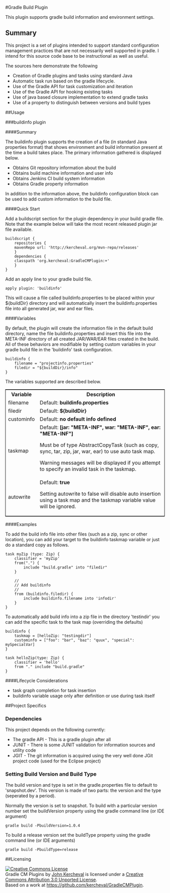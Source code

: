 #Gradle Build Plugin

This plugin supports gradle build information and environment settings.  

## Summary

This project is a set of plugins intended to support standard
configuration management practices that are not necessarily well
supported in gradle.  I intend for this source code base to be
instructional as well as useful.

The sources here demonstrate the following

- Creation of Gradle plugins and tasks using standard Java
- Automatic task run based on the gradle lifecycle.
- Use of the Gradle API for task customization and iteration
- Use of the Gradle API for hooking existing tasks 
- Use of java based closure implementation to extend gradle tasks
- Use of a property to distinguish between versions and build types

##Usage

###buildinfo plugin

####Summary

The buildinfo plugin supports the creation of a file (in standard Java
properties format) that shows environment and build information
present at the time a build takes place.  The primary information
gathered is displayed below.

- Obtains Git repository information about the build
- Obtains build machine information and user info
- Obtains Jenkins CI build system information
- Obtains Gradle property information

In addition to the information above, the buildinfo configuration
block can be used to add custom information to the build file.

####Quick Start

Add a buildscript section for the plugin dependency in your build
gradle file.  Note that the example below will take the most recent
released plugin jar file available.

```
buildscript {
    repositories {
	mavenRepo url: 'http://kercheval.org/mvn-repo/releases'
    }
    dependencies {
	classpath 'org.kercheval:GradleCMPlugin:+'
    }
}
```

Add an apply line to your gradle build file.

```
apply plugin: 'buildinfo'
```

This will cause a file called buildinfo.properties to be placed within
your ${buildDir} directory and will automatically insert the
buildinfo.properties file into all generated jar, war and ear files.

####Variables

By default, the plugin will create the information file in the default
build directory, name the file buildinfo.properties and insert this
file into the META-INF directory of all created JAR/WAR/EAR files
created in the build.  All of these behaviors are modifiable by
setting custom variables in your gradle build file in the 'buildinfo'
task configuration.  

```
buildinfo {
	filename = "projectinfo.properties"
	filedir = "${buildDir}/info"
}
```

The variables supported are described below.

<table style="border: 1px solid black;">
	<tr>
		<th>Variable</td>
		<th>Description</td>
	</tr>
	<tr>
		<td>filename</td>
		<td>
Default: <strong>buildinfo.properties</strong>
		</td>
	</tr>
	<tr>
		<td>filedir</td>
		<td>
Default: <strong>${buildDir}
		</td>
	</tr>
	<tr>
		<td>custominfo</td>
		<td>
Default: <strong>no default info defined</strong>
		</td>
	</tr>
	<tr>
		<td>taskmap</td>
		<td>
Default: <strong>[jar: "META-INF", war: "META-INF", ear: "META-INF"]</strong>

Must be of type AbstractCopyTask (such as copy, sync, tar, zip, jar,
war, ear) to use auto task map.

Warning messages will be displayed if you attempt to specify an invalid task
in the taskmap.
		</td>
	</tr>
	<tr>
		<td>autowrite</td>
		<td>
Default: <strong>true</strong>

Setting autowrite to false will disable auto insertion using a task
map and the taskmap variable value will be ignored.
		</td>
	</tr>
</table>

####Examples


To add the build info file into other files (such as a zip, sync or
other location), you can add your target to the buildinfo taskmap
variable or just do a standard copy as follows.

```
task myZip (type: Zip) {
	classifier = 'myZip'
	from(".") {
		include "build.gradle" into "filedir"
	}

	//
	// Add buildinfo
	//
	from (buildinfo.filedir) {
		include buildinfo.filename into 'infodir'
	} 
}
```

To automatically add build info into a zip file in the directory
'testindir' you can add the specific task to the task map (overriding
the defaults)

```
buildinfo {
	taskmap = [helloZip: "testingdir"]
	custominfo = ["foo": "bar", "baz": "quux", "special": mySpecialVar]
}

task helloZip(type: Zip) {
	classifier = 'hello'
	from "." include "build.gradle"
}
```

####Lifecycle Considerations

- task graph completion for task insertion
- buildinfo variable usage only after definition or use during task
itself

##Project Specifics

### Dependencies

This project depends on the following currently:

- The gradle API - This is a gradle plugin after all
- JUNIT - There is some JUNIT validation for information sources and
utility code
- JGIT - The git information is acquired using the very well done JGit
project code (used for the Eclipse project)

### Setting Build Version and Build Type

The build version and type is set in the gradle.properties file to
default to 'snapshot.dev'.  This version is made of two parts: the
version and the type (seperated by a period).

Normally the version is set to snapshot.  To build with a particular
version number set the buildVersion property using the gradle command
line (or IDE argument)

```
gradle build -PbuildVersion=1.0.4
```

To build a release version set the buildType property using the gradle
command line (or IDE arguments)

```
gradle build -PbuildType=release
```

##Licensing

<a rel="license" href="http://creativecommons.org/licenses/by/3.0/deed.en_US"><img alt="Creative Commons License" style="border-width:0" src="http://i.creativecommons.org/l/by/3.0/88x31.png" /></a><br /><span xmlns:dct="http://purl.org/dc/terms/" property="dct:title">Gradle CM Plugins</span> by <a xmlns:cc="http://creativecommons.org/ns#" href="https://github.com/kercheval" property="cc:attributionName" rel="cc:attributionURL">John Kercheval</a> is licensed under a <a rel="license" href="http://creativecommons.org/licenses/by/3.0/deed.en_US">Creative Commons Attribution 3.0 Unported License</a>.<br />Based on a work at <a xmlns:dct="http://purl.org/dc/terms/" href="https://github.com/kercheval/GradleCMPlugin" rel="dct:source">https://github.com/kercheval/GradleCMPlugin</a>.


